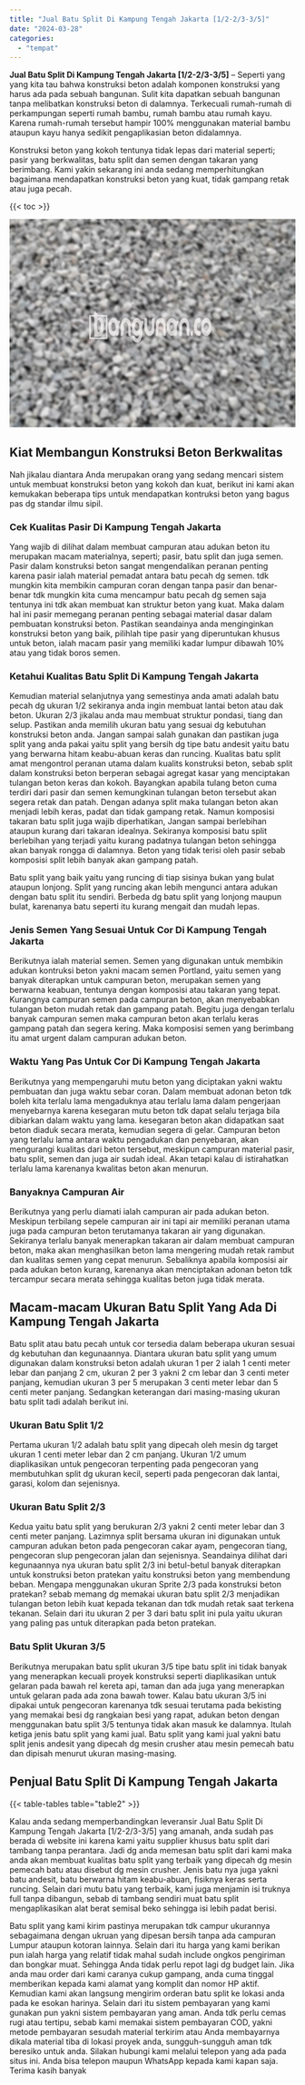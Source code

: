 ```yaml
---
title: "Jual Batu Split Di Kampung Tengah Jakarta [1/2-2/3-3/5]"
date: "2024-03-28"
categories: 
  - "tempat"
---
```


**Jual Batu Split Di Kampung Tengah Jakarta \[1/2-2/3-3/5\]** – Seperti yang yang kita tau bahwa konstruksi beton adalah komponen konstruksi yang harus ada pada sebuah bangunan. Sulit kita dapatkan sebuah bangunan tanpa melibatkan konstruksi beton di dalamnya. Terkecuali rumah-rumah di perkampungan seperti rumah bambu, rumah bambu atau rumah kayu. Karena rumah-rumah tersebut hampir 100% menggunakan material bambu ataupun kayu hanya sedikit pengaplikasian beton didalamnya.

Konstruksi beton yang kokoh tentunya tidak lepas dari material seperti; pasir yang berkwalitas, batu split dan semen dengan takaran yang berimbang. Kami yakin sekarang ini anda sedang memperhitungkan bagaimana mendapatkan konstruksi beton yang kuat, tidak gampang retak atau juga pecah.

{{< toc >}}

![Jual Batu Split Di Kampung Tengah Jakarta [1/2-2/3-3/5]](/images/jual-batu-split-37.png)

## Kiat Membangun Konstruksi Beton Berkwalitas

Nah jikalau diantara Anda merupakan orang yang sedang mencari sistem untuk membuat konstruksi beton yang kokoh dan kuat, berikut ini kami akan kemukakan beberapa tips untuk mendapatkan kontruksi beton yang bagus pas dg standar ilmu sipil.

### Cek Kualitas Pasir Di Kampung Tengah Jakarta

Yang wajib di dilihat dalam membuat campuran atau adukan beton itu merupakan macam materialnya, seperti; pasir, batu split dan juga semen. Pasir dalam konstruksi beton sangat mengendalikan peranan penting karena pasir ialah material pemadat antara batu pecah dg semen. tdk mungkin kita membikin campuran coran dengan tanpa pasir dan benar-benar tdk mungkin kita cuma mencampur batu pecah dg semen saja tentunya ini tdk akan membuat kan struktur beton yang kuat. Maka dalam hal ini pasir memegang peranan penting sebagai material dasar dalam pembuatan konstruksi beton. Pastikan seandainya anda menginginkan konstruksi beton yang baik, pilihlah tipe pasir yang diperuntukan khusus untuk beton, ialah macam pasir yang memiliki kadar lumpur dibawah 10% atau yang tidak boros semen.

### Ketahui Kualitas Batu Split Di Kampung Tengah Jakarta

Kemudian material selanjutnya yang semestinya anda amati adalah batu pecah dg ukuran 1/2 sekiranya anda ingin membuat lantai beton atau dak beton. Ukuran 2/3 jikalau anda mau membuat struktur pondasi, tiang dan selup. Pastikan anda memilih ukuran batu yang sesuai dg kebutuhan konstruksi beton anda. Jangan sampai salah gunakan dan pastikan juga split yang anda pakai yaitu split yang bersih dg tipe batu andesit yaitu batu yang berwarna hitam keabu-abuan keras dan runcing. Kualitas batu split amat mengontrol peranan utama dalam kualits konstruksi beton, sebab split dalam konstruksi beton berperan sebagai agregat kasar yang menciptakan tulangan beton keras dan kokoh. Bayangkan apabila tulang beton cuma terdiri dari pasir dan semen kemungkinan tulangan beton tersebut akan segera retak dan patah. Dengan adanya split maka tulangan beton akan menjadi lebih keras, padat dan tidak gampang retak. Namun komposisi takaran batu split juga wajib diperhatikan, Jangan sampai berlebihan ataupun kurang dari takaran idealnya. Sekiranya komposisi batu split berlebihan yang terjadi yaitu kurang padatnya tulangan beton sehingga akan banyak rongga di dalamnya. Beton yang tidak terisi oleh pasir sebab komposisi split lebih banyak akan gampang patah.

Batu split yang baik yaitu yang runcing di tiap sisinya bukan yang bulat ataupun lonjong. Split yang runcing akan lebih mengunci antara adukan dengan batu split itu sendiri. Berbeda dg batu split yang lonjong maupun bulat, karenanya batu seperti itu kurang mengait dan mudah lepas.

### Jenis Semen Yang Sesuai Untuk Cor Di Kampung Tengah Jakarta

Berikutnya ialah material semen. Semen yang digunakan untuk membikin adukan kontruksi beton yakni macam semen Portland, yaitu semen yang banyak diterapkan untuk campuran beton, merupakan semen yang berwarna keabuan, tentunya dengan komposisi atau takaran yang tepat. Kurangnya campuran semen pada campuran beton, akan menyebabkan tulangan beton mudah retak dan gampang patah. Begitu juga dengan terlalu banyak campuran semen maka campuran beton akan terlalu keras gampang patah dan segera kering. Maka komposisi semen yang berimbang itu amat urgent dalam campuran adukan beton.

### Waktu Yang Pas Untuk Cor Di Kampung Tengah Jakarta

Berikutnya yang mempengaruhi mutu beton yang diciptakan yakni waktu pembuatan dan juga waktu sebar coran. Dalam membuat adonan beton tdk boleh kita terlalu lama mengaduknya atau terlalu lama dalam pengerjaan menyebarnya karena kesegaran mutu beton tdk dapat selalu terjaga bila dibiarkan dalam waktu yang lama. kesegaran beton akan didapatkan saat beton diaduk secara merata, kemudian segera di gelar. Campuran beton yang terlalu lama antara waktu pengadukan dan penyebaran, akan mengurangi kualitas dari beton tersebut, meskipun campuran material pasir, batu split, semen dan juga air sudah ideal. Akan tetapi kalau di istirahatkan terlalu lama karenanya kwalitas beton akan menurun.

### Banyaknya Campuran Air

Berikutnya yang perlu diamati ialah campuran air pada adukan beton. Meskipun terbilang sepele campuran air ini tapi air memiliki peranan utama juga pada campuran beton terutamanya takaran air yang digunakan. Sekiranya terlalu banyak menerapkan takaran air dalam membuat campuran beton, maka akan menghasilkan beton lama mengering mudah retak rambut dan kualitas semen yang cepat menurun. Sebaliknya apabila komposisi air pada adukan beton kurang, karenanya akan menciptakan adonan beton tdk tercampur secara merata sehingga kualitas beton juga tidak merata.

## Macam-macam Ukuran Batu Split Yang Ada Di Kampung Tengah Jakarta

Batu split atau batu pecah untuk cor tersedia dalam beberapa ukuran sesuai dg kebutuhan dan kegunaannya. Diantara ukuran batu split yang umum digunakan dalam konstruksi beton adalah ukuran 1 per 2 ialah 1 centi meter lebar dan panjang 2 cm, ukuran 2 per 3 yakni 2 cm lebar dan 3 centi meter panjang, kemudian ukuran 3 per 5 merupakan 3 centi meter lebar dan 5 centi meter panjang. Sedangkan keterangan dari masing-masing ukuran batu split tadi adalah berikut ini.

### Ukuran Batu Split 1/2

Pertama ukuran 1/2 adalah batu split yang dipecah oleh mesin dg target ukuran 1 centi meter lebar dan 2 cm panjang. Ukuran 1/2 umum diaplikasikan untuk pengecoran terpenting pada pengecoran yang membutuhkan split dg ukuran kecil, seperti pada pengecoran dak lantai, garasi, kolom dan sejenisnya.

### Ukuran Batu Split 2/3

Kedua yaitu batu split yang berukuran 2/3 yakni 2 centi meter lebar dan 3 centi meter panjang. Lazimnya split bersama ukuran ini digunakan untuk campuran adukan beton pada pengecoran cakar ayam, pengecoran tiang, pengecoran slup pengecoran jalan dan sejenisnya. Seandainya dilihat dari kegunaannya nya ukuran batu split 2/3 ini betul-betul banyak diterapkan untuk konstruksi beton pratekan yaitu konstruksi beton yang membendung beban. Mengapa menggunakan ukuran Sprite 2/3 pada konstruksi beton pratekan? sebab memang dg memakai ukuran batu split 2/3 menjadikan tulangan beton lebih kuat kepada tekanan dan tdk mudah retak saat terkena tekanan. Selain dari itu ukuran 2 per 3 dari batu split ini pula yaitu ukuran yang paling pas untuk diterapkan pada beton pratekan.

### Batu Split Ukuran 3/5

Berikutnya merupakan batu split ukuran 3/5 tipe batu split ini tidak banyak yang menerapkan kecuali proyek konstruksi seperti diaplikasikan untuk gelaran pada bawah rel kereta api, taman dan ada juga yang menerapkan untuk gelaran pada ada zona bawah tower. Kalau batu ukuran 3/5 ini dipakai untuk pengecoran karenanya tdk sesuai terutama pada bekisting yang memakai besi dg rangkaian besi yang rapat, adukan beton dengan menggunakan batu split 3/5 tentunya tidak akan masuk ke dalamnya. Itulah ketiga jenis batu split yang kami jual. Batu split yang kami jual yakni batu split jenis andesit yang dipecah dg mesin crusher atau mesin pemecah batu dan dipisah menurut ukuran masing-masing.

## Penjual Batu Split Di Kampung Tengah Jakarta

{{< table-tables table="table2" >}}

Kalau anda sedang memperbandingkan leveransir Jual Batu Split Di Kampung Tengah Jakarta \[1/2-2/3-3/5\] yang amanah, anda sudah pas berada di website ini karena kami yaitu supplier khusus batu split dari tambang tanpa perantara. Jadi dg anda memesan batu split dari kami maka anda akan membuat kualitas batu split yang terbaik yang dipecah dg mesin pemecah batu atau disebut dg mesin crusher. Jenis batu nya juga yakni batu andesit, batu berwarna hitam keabu-abuan, fisiknya keras serta runcing. Selain dari mutu batu yang terbaik, kami juga menjamin isi truknya full tanpa dibangun, sebab di tambang sendiri muat batu split mengaplikasikan alat berat semisal beko sehingga isi lebih padat berisi.

Batu split yang kami kirim pastinya merupakan tdk campur ukurannya sebagaimana dengan ukruan yang dipesan bersih tanpa ada campuran Lumpur ataupun kotoran lainnya. Selain dari itu harga yang kami berikan pun ialah harga yang relatif tidak mahal sudah include ongkos pengiriman dan bongkar muat. Sehingga Anda tidak perlu repot lagi dg budget lain. Jika anda mau order dari kami caranya cukup gampang, anda cuma tinggal memberikan kepada kami alamat yang komplit dan nomor HP aktif. Kemudian kami akan langsung mengirim orderan batu split ke lokasi anda pada ke esokan harinya. Selain dari itu sistem pembayaran yang kami gunakan pun yakni sistem pembayaran yang aman. Anda tdk perlu cemas rugi atau tertipu, sebab kami memakai sistem pembayaran COD, yakni metode pembayaran sesudah material terkirim atau Anda membayarnya dikala material tiba di lokasi proyek anda, sungguh-sungguh aman tdk beresiko untuk anda. Silakan hubungi kami melalui telepon yang ada pada situs ini. Anda bisa telepon maupun WhatsApp kepada kami kapan saja. Terima kasih banyak
